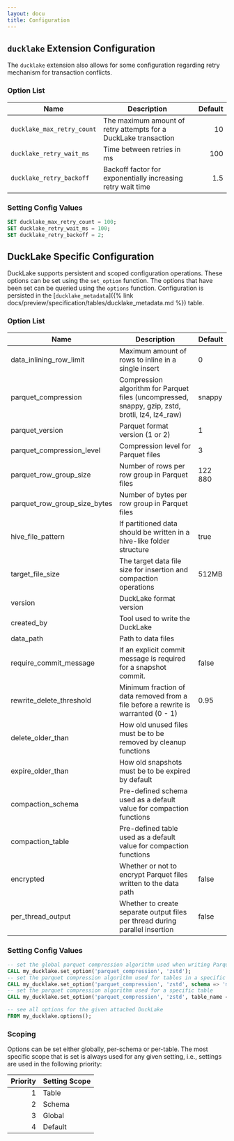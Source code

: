 ```yaml
---
layout: docu
title: Configuration
---
```


## `ducklake` Extension Configuration

The `ducklake` extension also allows for some configuration regarding retry mechanism for transaction conflicts.

### Option List

| Name                       | Description                                                     | Default |
|----------------------------|-----------------------------------------------------------------|--------:|
| `ducklake_max_retry_count` | The maximum amount of retry attempts for a DuckLake transaction | 10      |
| `ducklake_retry_wait_ms`   | Time between retries in ms                                      | 100     |
| `ducklake_retry_backoff`   | Backoff factor for exponentially increasing retry wait time     | 1.5     |

### Setting Config Values

```sql
SET ducklake_max_retry_count = 100;
SET ducklake_retry_wait_ms = 100;
SET ducklake_retry_backoff = 2;
```

## DuckLake Specific Configuration

DuckLake supports persistent and scoped configuration operations.
These options can be set using the `set_option` function.
The options that have been set can be queried using the `options` function.
Configuration is persisted in the [`ducklake_metadata`]({% link docs/preview/specification/tables/ducklake_metadata.md %}) table.

### Option List

|             Name                 |                                       Description                                                | Default |
|----------------------------------|--------------------------------------------------------------------------------------------------|---------|
| data_inlining_row_limit          | Maximum amount of rows to inline in a single insert                                              | 0       |
| parquet_compression              | Compression algorithm for Parquet files (uncompressed, snappy, gzip, zstd, brotli, lz4, lz4_raw) | snappy  |
| parquet_version                  | Parquet format version (1 or 2)                                                                  | 1       |
| parquet_compression_level        | Compression level for Parquet files                                                              | 3       |
| parquet_row_group_size           | Number of rows per row group in Parquet files                                                    | 122 880 |
| parquet_row_group_size_bytes     | Number of bytes per row group in Parquet files                                                   |         |
| hive_file_pattern                | If partitioned data should be written in a hive-like folder structure                            | true    |
| target_file_size                 | The target data file size for insertion and compaction operations                                | 512MB   |
| version                          | DuckLake format version                                                                          |         |
| created_by                       | Tool used to write the DuckLake                                                                  |         |
| data_path                        | Path to data files                                                                               |         |
| require_commit_message           | If an explicit commit message is required for a snapshot commit.                                 | false   |
| rewrite_delete_threshold         | Minimum fraction of data removed from a file before a rewrite is warranted (0 - 1)               | 0.95    |
| delete_older_than                | How old unused files must be to be removed by cleanup functions                                  |         |
| expire_older_than                | How old snapshots must be to be expired by default                                               |         |
| compaction_schema                | Pre-defined schema used as a default value for compaction functions                              |         |
| compaction_table                 | Pre-defined table used as a default value for compaction functions                               |         |
| encrypted                        | Whether or not to encrypt Parquet files written to the data path                                 | false   |
| per_thread_output                | Whether to create separate output files per thread during parallel insertion                     | false   |

### Setting Config Values

```sql
-- set the global parquet compression algorithm used when writing Parquet files
CALL my_ducklake.set_option('parquet_compression', 'zstd');
-- set the parquet compression algorithm used for tables in a specific schema
CALL my_ducklake.set_option('parquet_compression', 'zstd', schema => 'my_schema');
-- set the parquet compression algorithm used for a specific table
CALL my_ducklake.set_option('parquet_compression', 'zstd', table_name => 'my_table');

-- see all options for the given attached DuckLake
FROM my_ducklake.options();
```

### Scoping

Options can be set either globally, per-schema or per-table.
The most specific scope that is set is always used for any given setting, i.e., settings are used in the following priority:

| Priority | Setting Scope |
|---------:|---------------|
| 1        | Table         |
| 2        | Schema        |
| 3        | Global        |
| 4        | Default       |
